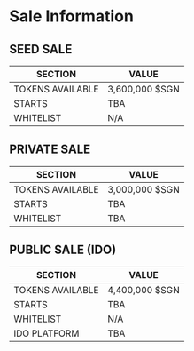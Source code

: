 # Sale Information

## SEED SALE

| SECTION          | VALUE          |
| ---------------- | -------------- |
| TOKENS AVAILABLE | 3,600,000 $SGN |
| STARTS           | TBA            |
| WHITELIST        | N/A            |

## PRIVATE SALE



| SECTION          | VALUE          |
| ---------------- | -------------- |
| TOKENS AVAILABLE | 3,000,000 $SGN |
| STARTS           | TBA            |
| WHITELIST        | TBA            |

## PUBLIC SALE (IDO)



| SECTION          | VALUE          |
| ---------------- | -------------- |
| TOKENS AVAILABLE | 4,400,000 $SGN |
| STARTS           | TBA            |
| WHITELIST        | N/A            |
| IDO PLATFORM     | TBA            |
